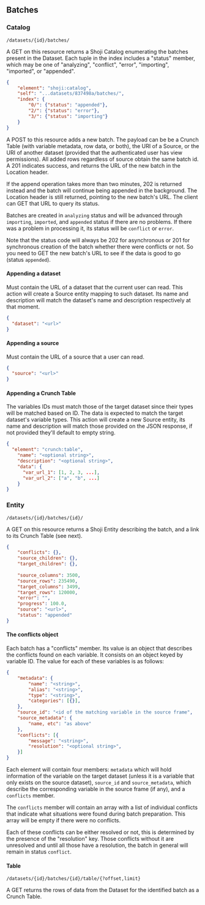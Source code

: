 ## Batches

### Catalog

`/datasets/{id}/batches/`

A GET on this resource returns a Shoji Catalog enumerating the batches present in the Dataset. Each tuple in the index includes a "status" member, which may be one of "analyzing", "conflict", "error", "importing", "imported", or "appended".

```json
{
    "element": "shoji:catalog",
    "self": "...datasets/837498a/batches/",
    "index": {
        "0/": {"status": "appended"},
        "2/": {"status": "error"},
        "3/": {"status": "importing"}
    }
}
```

A POST to this resource adds a new batch. The payload can be be a Crunch Table (with variable metadata, row data, or both), the URI of a Source, or the URI of another dataset (provided that the authenticated user has view permissions). All added rows regardless of source obtain the same batch id. A 201 indicates success, and returns the URL of the new batch in the Location header.

If the append operation takes more than two minutes, 202 is returned instead and the batch will continue being appended in the background. The Location header is still returned, pointing to the new batch's URL. The client can GET that URL to query its status.

Batches are created in `analyzing` status and will be advanced through `importing`, `imported`, and `appended` status if there are no problems. If there was a problem in processing it, its status will be `conflict` or `error`.

Note that the status code will always be 202 for asynchronous or 201 for synchronous creation of the batch whether there were conflicts or not. So you need to GET the new batch's URL to see if the data is good to go (status `appended`).

#### Appending a dataset

Must contain the URL of a dataset that the current user can read. This action will create a Source entity mapping to such dataset. Its name and description will match the dataset's name and description respectively at that moment.

```json
{
  "dataset": "<url>"
}
```

#### Appending a source

Must contain the URL of a source that a user can read.

```json
{
  "source": "<url>"
}
```

#### Appending a Crunch Table

The variables IDs must match those of the target dataset since their types will be matched based on ID. The data is expected to match the target dataset's variable types. This action will create a new Source entity, its name and description will match those provided on the JSON response, if not provided they'll default to empty string.

```json
{
  "element": "crunch:table",
    "name": "<optional string>",
    "description": "<optional string>",
    "data": {
      "var_url_1": [1, 2, 3, ...],
      "var_url_2": ["a", "b", ...]
    }
}
```

### Entity

`/datasets/{id}/batches/{id}/`

A GET on this resource returns a Shoji Entity describing the batch, and a link to its Crunch Table (see next).

```json
{
    "conflicts": {},
    "source_children": {},
    "target_children": {},
    
    "source_columns": 3500,
    "source_rows": 235490,
    "target_columns": 3499,
    "target_rows": 120000,
    "error": "",
    "progress": 100.0,
    "source": "<url>",
    "status": "appended"
}
```

#### The conflicts object

Each batch has a "conflicts" member. Its value is an object that describes the conflicts found on each variable. It consists on an object keyed by variable ID. The value for each of these variables is as follows:

```json
{
    "metadata": {
        "name": "<string>",
        "alias": "<string>",
        "type": "<string>",
        "categories": [{}],
    },
    "source_id": "<id of the matching variable in the source frame",
    "source_metadata": {
        "name, etc": "as above"
    },
    "conflicts": [{
        "message": "<string>",
        "resolution": "<optional string>",
    }]
}
```

Each element will contain four members: `metadata` which will hold information of the variable on the target dataset (unless it is a variable that only exists on the source dataset), `source_id` and `source_metadata`, which describe the corresponding variable in the source frame (if any), and a `conflicts` member.

The `conflicts` member will contain an array with a list of individual conflicts that indicate what situations were found during batch preparation. This array will be empty if there were no conflicts.

Each of these conflicts can be either resolved or not, this is determined by the presence of the "resolution" key. Those conflicts without it are unresolved and until all those have a resolution, the batch in general will remain in status `conflict`.

#### Table

`/datasets/{id}/batches/{id}/table/{?offset,limit}`

A GET returns the rows of data from the Dataset for the identified batch as a Crunch Table.
